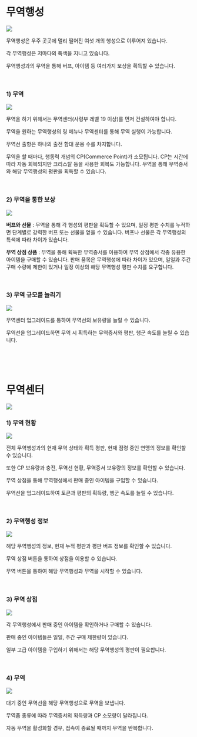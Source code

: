 # 무역행성

![](http://astrokings.s3.amazonaws.com/html/img/help/1200_00_tradeplanet.jpg)

무역행성은 우주 곳곳에 멀리 떨어진 여섯 개의 행성으로 이루어져 있습니다.

각 무역행성은 저마다의 특색을 지니고 있습니다.

무역행성과의 무역을 통해 버프, 아이템 등 여러가지 보상을 획득할 수 있습니다.

<br>

### 1) 무역

![](http://astrokings.s3.amazonaws.com/html/img/help/1200_01_trade.jpg)

무역을 하기 위해서는 무역센터(사령부 레벨 19 이상)를 먼저 건설하여야 합니다.

무역을 원하는 무역행성의 링 메뉴나 무역센터를 통해 무역 실행이 가능합니다.

무역선 출항은 하나의 출전 함대 운용 수를 차지합니다.

무역을 할 때마다, 행동력 개념의 CP(Commerce Point)가 소모됩니다. CP는 시간에 따라 자동 회복되지만 크리스탈 등을 사용한 회복도 가능합니다.
무역을 통해 무역증서와 해당 무역행성의 평판을 획득할 수 있습니다.

<br>

### 2) 무역을 통한 보상

![](http://astrokings.s3.amazonaws.com/html/img/help/1200_02_reward.jpg)

**버프와 선물** : 무역을 통해 각 행성의 평판을 획득할 수 있으며, 일정 평판 수치를 누적하면 단계별로 강력한 버프 또는 선물을 얻을 수 있습니다. 버프나 선물은 각 무역행성의 특색에 따라 차이가 있습니다.

**무역 상점 상품** : 무역을 통해 획득한 무역증서를 이용하여 무역 상점에서 각종 유용한 아이템을 구매할 수 있습니다. 판매 품목은 무역행성에 따라 차이가 있으며, 일일과 주간 구매 수량에 제한이 있거나 일정 이상의 해당 무역행성 평판 수치를 요구합니다.

<br>

### 3) 무역 규모를 늘리기

![](http://astrokings.s3.amazonaws.com/html/img/help/1200_03_tradeship.jpg)

무역센터 업그레이드를 통하여 무역선의 보유량을 늘릴 수 있습니다.

무역선을 업그레이드하면 무역 시 획득하는 무역증서와 평판, 행군 속도를 늘릴 수 있습니다.

<br>
<br>
<br>


# 무역센터

![](http://astrokings.s3.amazonaws.com/html/img/help/1200_04_tradecenter.jpg)
<br>

### 1) 무역 현황

![](http://astrokings.s3.amazonaws.com/html/img/help/1200_05_tradestatus.jpg)

전체 무역행성과의 현재 무역 상태와 획득 평판, 현재 점령 중인 연맹의 정보를 확인할 수 있습니다.

또한 CP 보유량과 충전, 무역선 현황, 무역증서 보유량의 정보를 확인할 수 있습니다.

무역 상점을 통해 무역행성에서 판매 중인 아이템을 구입할 수 있습니다.

무역선을 업그레이드하여 토큰과 평판의 획득량, 행군 속도를 늘릴 수 있습니다.

<br>

### 2) 무역행성 정보

![](http://astrokings.s3.amazonaws.com/html/img/help/1200_06_planetinfo.jpg)

해당 무역행성의 정보, 현재 누적 평판과 평판 버프 정보를 확인할 수 있습니다.

무역 상점 버튼을 통하여 상점을 이용할 수 있습니다.

무역 버튼을 통하여 해당 무역행성과 무역을 시작할 수 있습니다.

<br>

### 3) 무역 상점

![](http://astrokings.s3.amazonaws.com/html/img/help/1200_07_tradeshop.jpg)

각 무역행성에서 판매 중인 아이템을 확인하거나 구매할 수 있습니다.

판매 중인 아이템들은 일일, 주간 구매 제한량이 있습니다.

일부 고급 아이템을 구입하기 위해서는 해당 무역행성의 평판이 필요합니다.

<br>

### 4) 무역

![](http://astrokings.s3.amazonaws.com/html/img/help/1200_08_sendtrade.jpg)

대기 중인 무역선을 해당 무역행성으로 무역을 보냅니다.

무역품 종류에 따라 무역증서의 획득량과 CP 소모량이 달라집니다.

자동 무역을 활성화할 경우, 접속이 종료될 때까지 무역을 반복합니다. 

<br>